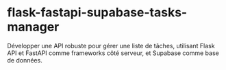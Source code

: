 # flask-fastapi-supabase-tasks-manager
Développer une API robuste pour gérer une liste de tâches, utilisant Flask API et FastAPI comme frameworks côté serveur, et Supabase comme base de données.